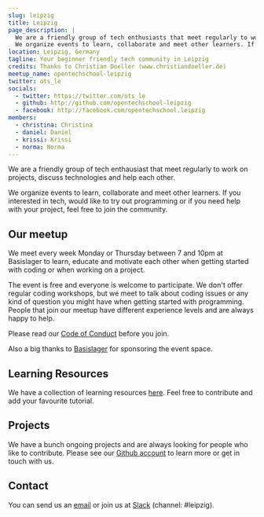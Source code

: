```yaml
---
slug: leipzig
title: Leipzig
page_description: |
  We are a friendly group of tech enthusiasts that meet regularly to work on projects, discuss technologies and help each other.
  We organize events to learn, collaborate and meet other learners. If you interested in tech, would like to try out programming or if you need help with your project, feel free to join the community.
location: Leipzig, Germany
tagline: Your beginner friendly tech community in Leipzig
credits: Thanks to Christian Doeller (www.christiandoeller.de)
meetup_name: opentechschool-leipzig
twitter: ots_le
socials:
  - twitter: https://twitter.com/ots_le
  - github: http://github.com/opentechschool-leipzig
  - facebook: http://facebook.com/opentechschool.leipzig
members:
  - christina: Christina
  - daniel: Daniel
  - krissi: Krissi
  - norma: Norma
---
```


We are a friendly group of tech enthausiast that meet regularly to work on projects, discuss technologies and help each other.

We organize events to learn, collaborate and meet other learners. If you interested in tech, would like to try out programming or if you need help with your project, feel free to join the community.

## Our meetup

We meet every week Monday or Thursday between 7 and 10pm at Basislager to learn, educate and motivate each other when getting started with coding or when working on a project.

The event is free and everyone is welcome to participate. We don't offer regular coding workshops, but we meet to talk about coding issues or any kind of question you might have when getting started with programming. People that join our meetup have different experience levels and are always happy to help.

Please read our [Code of Conduct]({{site.baseurl}}/code-of-conduct/) before you join.

Also a big thanks to [Basislager](https://www.basislager.co) for sponsoring the event space.

## Learning Resources

We have a collection of learning resources [here](https://github.com/OpenTechSchool-Leipzig/learning-resources). Feel free to contribute and add your favourite tutorial.

## Projects

We have a bunch ongoing projects and are always looking for people who like to contribute. Please see our [Github account](http://github.com/opentechschool-leipzig) to learn more or get in touch with us.

## Contact

You can send us an [email](mailto:leipzig@opentechschool.org) or join us at [Slack](https://opentechschool-slack.herokuapp.com) (channel: #leipzig).
